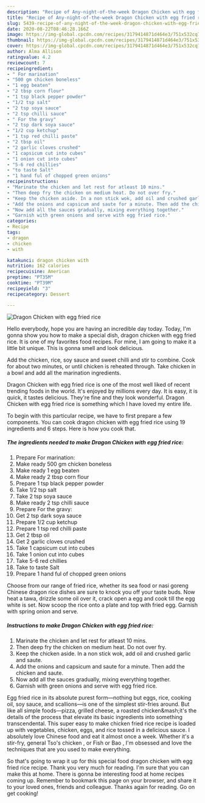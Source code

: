 ```yaml
---
description: "Recipe of Any-night-of-the-week Dragon Chicken with egg fried rice"
title: "Recipe of Any-night-of-the-week Dragon Chicken with egg fried rice"
slug: 5439-recipe-of-any-night-of-the-week-dragon-chicken-with-egg-fried-rice
date: 2020-08-22T08:46:28.166Z
image: https://img-global.cpcdn.com/recipes/3179414871d464e3/751x532cq70/dragon-chicken-with-egg-fried-rice-recipe-main-photo.jpg
thumbnail: https://img-global.cpcdn.com/recipes/3179414871d464e3/751x532cq70/dragon-chicken-with-egg-fried-rice-recipe-main-photo.jpg
cover: https://img-global.cpcdn.com/recipes/3179414871d464e3/751x532cq70/dragon-chicken-with-egg-fried-rice-recipe-main-photo.jpg
author: Alma Allison
ratingvalue: 4.2
reviewcount: 7
recipeingredient:
- " For marination"
- "500 gm chicken boneless"
- "1 egg beaten"
- "2 tbsp corn flour"
- "1 tsp black pepper powder"
- "1/2 tsp salt"
- "2 tsp soya sauce"
- "2 tsp chilli sauce"
- " For the gravy"
- "2 tsp dark soya sauce"
- "1/2 cup ketchup"
- "1 tsp red chilli paste"
- "2 tbsp oil"
- "2 garlic cloves crushed"
- "1 capsicum cut into cubes"
- "1 onion cut into cubes"
- "5-6 red chillies"
- "to taste Salt"
- "1 hand ful of chopped green onions"
recipeinstructions:
- "Marinate the chicken and let rest for atleast 10 mins."
- "Then deep fry the chicken on medium heat. Do not over fry."
- "Keep the chicken aside. In a non stick wok, add oil and crushed garlic and saute."
- "Add the onions and capsicum and saute for a minute. Then add the chicken and saute."
- "Now add all the sauces gradually, mixing everything together."
- "Garnish with green onions and serve with egg fried rice."
categories:
- Recipe
tags:
- dragon
- chicken
- with

katakunci: dragon chicken with 
nutrition: 162 calories
recipecuisine: American
preptime: "PT35M"
cooktime: "PT39M"
recipeyield: "3"
recipecategory: Dessert

---
```



![Dragon Chicken with egg fried rice](https://img-global.cpcdn.com/recipes/3179414871d464e3/751x532cq70/dragon-chicken-with-egg-fried-rice-recipe-main-photo.jpg)

Hello everybody, hope you are having an incredible day today. Today, I'm gonna show you how to make a special dish, dragon chicken with egg fried rice. It is one of my favorites food recipes. For mine, I am going to make it a little bit unique. This is gonna smell and look delicious.

Add the chicken, rice, soy sauce and sweet chilli and stir to combine. Cook for about two minutes, or until chicken is reheated through. Take chicken in a bowl and add all the marination ingredients.

Dragon Chicken with egg fried rice is one of the most well liked of recent trending foods in the world. It's enjoyed by millions every day. It is easy, it is quick, it tastes delicious. They're fine and they look wonderful. Dragon Chicken with egg fried rice is something which I have loved my entire life.


To begin with this particular recipe, we have to first prepare a few components. You can cook dragon chicken with egg fried rice using 19 ingredients and 6 steps. Here is how you cook that.

<!--inarticleads1-->

##### The ingredients needed to make Dragon Chicken with egg fried rice:

1. Prepare  For marination:
1. Make ready 500 gm chicken boneless
1. Make ready 1 egg beaten
1. Make ready 2 tbsp corn flour
1. Prepare 1 tsp black pepper powder
1. Take 1/2 tsp salt
1. Take 2 tsp soya sauce
1. Make ready 2 tsp chilli sauce
1. Prepare  For the gravy:
1. Get 2 tsp dark soya sauce
1. Prepare 1/2 cup ketchup
1. Prepare 1 tsp red chilli paste
1. Get 2 tbsp oil
1. Get 2 garlic cloves crushed
1. Take 1 capsicum cut into cubes
1. Take 1 onion cut into cubes
1. Take 5-6 red chillies
1. Take to taste Salt
1. Prepare 1 hand ful of chopped green onions


Choose from our range of fried rice, whether its sea food or nasi goreng Chinese dragon rice dishes are sure to knock you off your taste buds. Now heat a tawa, drizzle some oil over it, crack open a egg and cook till the egg white is set. Now scoop the rice onto a plate and top with fried egg. Garnish with spring onion and serve. 

<!--inarticleads2-->

##### Instructions to make Dragon Chicken with egg fried rice:

1. Marinate the chicken and let rest for atleast 10 mins.
1. Then deep fry the chicken on medium heat. Do not over fry.
1. Keep the chicken aside. In a non stick wok, add oil and crushed garlic and saute.
1. Add the onions and capsicum and saute for a minute. Then add the chicken and saute.
1. Now add all the sauces gradually, mixing everything together.
1. Garnish with green onions and serve with egg fried rice.


Egg fried rice in its absolute purest form—nothing but eggs, rice, cooking oil, soy sauce, and scallions—is one of the simplest stir-fries around. But like all simple foods—pizza, grilled cheese, a roasted chicken&amp;mash;it&#39;s the details of the process that elevate its basic ingredients into something transcendental. This super easy to make chicken fried rice recipe is loaded up with vegetables, chicken, eggs, and rice tossed in a delicious sauce. I absolutely love Chinese food and eat it almost once a week. Whether it&#39;s a stir-fry, general Tso&#39;s chicken , or Fish or Bao , I&#39;m obsessed and love the techniques that are you used to make everything. 

So that's going to wrap it up for this special food dragon chicken with egg fried rice recipe. Thank you very much for reading. I'm sure that you can make this at home. There is gonna be interesting food at home recipes coming up. Remember to bookmark this page on your browser, and share it to your loved ones, friends and colleague. Thanks again for reading. Go on get cooking!
